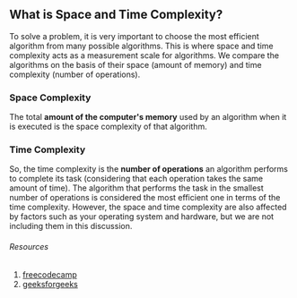 ## What is Space and Time Complexity?

To solve a problem, it is very important to choose the most efficient algorithm from many possible algorithms. This is where space and time complexity acts as a measurement scale for algorithms. We compare the algorithms on the basis of their space (amount of memory) and time complexity (number of operations).

### Space Complexity

The total **amount of the computer's memory** used by an algorithm when it is executed is the space complexity of that algorithm.

### Time Complexity

So, the time complexity is the **number of operations** an algorithm performs to complete its task (considering that each operation takes the same amount of time). The algorithm that performs the task in the smallest number of operations is considered the most efficient one in terms of the time complexity. However, the space and time complexity are also affected by factors such as your operating system and hardware, but we are not including them in this discussion.

###### Resources

1. [freecodecamp](https://www.freecodecamp.org/news/time-complexity-of-algorithms/)
2. [geeksforgeeks](https://www.geeksforgeeks.org/understanding-time-complexity-simple-examples/)

<!--  -->
<!--  -->
<!--  -->
<!--  -->
<!--  -->
<!--  -->
<!--  -->
<!--  -->
<!--  -->
<!--  -->
<!-- # Basics of markdown

## Heading 2

## Heading 3

_Italics_

**Strong/Bold**

~~1000~~ **999**

Link: [Visit my portfolio](https://sadiquez-portfolio.netlify.app/ "Sadique's Portfolio")

Image
[Lens](https://images.unsplash.com/photo-1453728013993-6d66e9c9123a "Lens")

use `for` loop

```javascript
console.log("Hi");
```

| Table | Goes | Here  |
| ----- | ---- | ----- |
| one   | two  | three |

> keep smiling and work hard

1. list item one
2. list item two
   1. list item two point five
3. list item three

---

- List item
- List item
  - list item inner
  - list item inner -->
